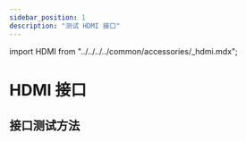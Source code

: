 ```yaml
---
sidebar_position: 1
description: "测试 HDMI 接口"
---
```


import HDMI from "../../../../common/accessories/\_hdmi.mdx";

# HDMI 接口

## 接口测试方法

<HDMI />
